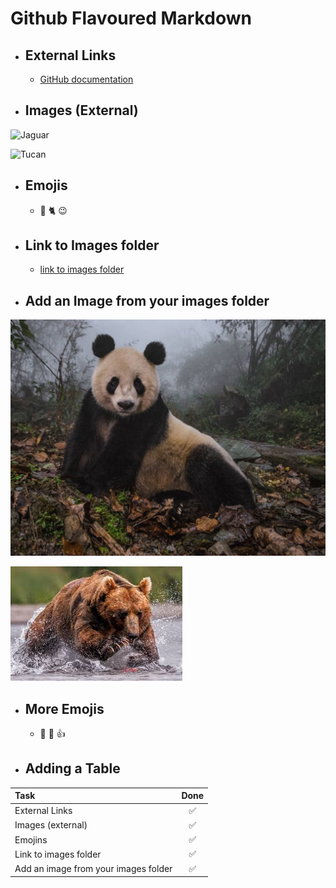 # Github Flavoured Markdown

- ## External Links

  - [GitHub documentation](https://help.github.com/en)

- ## Images (External)

![Jaguar](https://images.unsplash.com/photo-1569691105751-88df003de7a4?ixid=MXwxMjA3fDB8MHxwaG90by1wYWdlfHx8fGVufDB8fHw%3D&ixlib=rb-1.2.1&auto=format&fit=crop&w=1567&q=80)

![Tucan](https://i.pinimg.com/originals/80/bf/55/80bf55d21ba14f7701c067a2108bb53d.jpg)

- ## Emojis

  - 🐼 🐈 😉

- ## Link to Images folder

  - [link to images folder](https://github.com/habidbesp/Authoring/tree/main/Images)

- ## Add an Image from your images folder

![Panda](Images/National-Geographic-13.jpg)

![Oso](Images/oso.jpeg)

- ## More Emojis

  - 🐼 🐻 👍

- ## Adding a Table

| Task                                 | Done |
| :----------------------------------- | :--: |
| External Links                       |  ✅  |
| Images (external)                    |  ✅  |
| Emojins                              |  ✅  |
| Link to images folder                |  ✅  |
| Add an image from your images folder |  ✅  |
